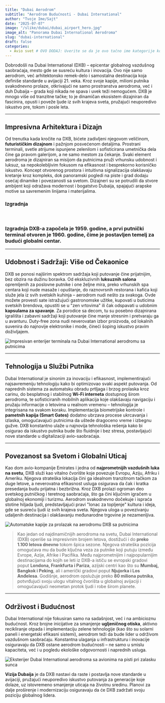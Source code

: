 ```yaml
---
title: "Dubai Aerodrom"
subtitle: "Aerodrom Budućnosti - Dubai International"
author: "Tvoje Ime/Sajt"
date: "2025-07-07"
image: "/slike/dubai/dubai_airport_hero.jpg"
image_alt: "Panorama Dubai International Aerodroma"
slug: "dubai-international"
draft: false
categories:
  - Avio svet # OVO DODAJ: Uverite se da je ovo tačno ime kategorije koju koristite za "Avio svet"
---
```


<p class="section-description">
    Dobrodošli na Dubai International (DXB) – epicentar globalnog vazdušnog saobraćaja, mesto gde se susreću kultura i inovacija. Ovo nije samo aerodrom, već arhitektonsko remek-delo i samostalna destinacija koja definiše standarde u avijaciji 21. veka. Kroz svoje kapije, milioni putnika svakodnevno prolaze, otkrivajući ne samo prostranstva aerodroma, već i duh Dubaija – grada koji nikada ne spava i uvek teži nemogućem. DXB je mnogo više od tranzitne tačke; to je dinamičan ekosistem dizajniran da fascinira, opusti i poveže ljude iz svih krajeva sveta, pružajući neuporedivo iskustvo pre, tokom i posle leta.
</p>

---

## Impresivna Arhitektura i Dizajn

Od trenutka kada kročite na DXB, bićete zadivljeni njegovom veličinom, <span class="highlight-text">**futurističkim dizajnom**</span> i pažnjom posvećenom detaljima. Prostrani terminali, svetle atrijume ispunjene zelenilom i sofisticirana umetnička dela čine ga pravom galerijom, a ne samo mestom za čekanje. Svaki element aerodroma je dizajniran sa misijom da putnicima pruži vrhunsku udobnost i luksuz, sa nepokolebljivim fokusom na efikasnost i besprekorno korisničko iskustvo. Koncept otvorenog prostora i intuitivna signalizacija olakšavaju kretanje kroz kompleks, dok panoramski pogledi na piste i grad dodaju osećaj dinamike i povezanosti sa svetom. Dizajneri su se potrudili da stvore ambijent koji odražava modernost i bogatstvo Dubaija, spajajući arapske motive sa savremenim linijama i materijalima.

<div class="tip-box">
    <h3>Izgradnja<h3>
    <p>Izgradnja DXB-a započela je 1959. godine, a prvi putnički terminal otvoren je 1960. godine, čime je postavljen temelj za budući globalni centar.</p>
</div>

---

## Udobnost i Sadržaji: Više od Čekaonice

DXB se ponosi najširim spektrom sadržaja koji putovanje čine prijatnijim, bez obzira na dužinu boravka. Od ekskluzivnih <span class="highlight-text">**luksuznih salona**</span> opremljenih za poslovne putnike i one željne mira, preko vrhunskih spa centara koji nude masaže i opuštanje, do raznovrsnih restorana i kafića koji služe jela iz svih svetskih kuhinja – aerodrom nudi nešto za svakoga. Ovde možete provesti sate istražujući gastronomske užitke, kupovati u buticima svetskih brendova, opustiti se u "zen vrtovima" ili čak odspavati u udobnim <span class="highlight-text">**kapsulama za spavanje**</span>. Za porodice sa decom, tu su posebno dizajnirana igrališta i zabavni sadržaji koji putovanje čine manje stresnim i pretvaraju ga u avanturu. Duty-free zona nudi neverovatan izbor proizvoda, od lokalnih suvenira do najnovije elektronike i mode, čineći šoping iskustvo pravim doživljajem.

![Impresivan enterijer terminala na Dubai International aerodromu sa putnicima](/slike/dubai/dubai_interior1.jpg)

---

## Tehnologija u Službi Putnika

Dubai International je sinonim za inovaciju i efikasnost, implementirajući najsavremeniju tehnologiju kako bi optimizovao svaki aspekt putovanja. Od naprednih sistema za automatsku obradu prtljaga i brzog prolaska kroz carinu, do besplatnog i stabilnog <span class="highlight-text">**Wi-Fi interneta**</span> dostupnog širom aerodroma, te sofisticiranih mobilnih aplikacija koje olakšavaju navigaciju i pružaju informacije o letovima u realnom vremenu – tehnologija je integrisana na svakom koraku. Implementacija biometrijske kontrole i <span class="highlight-text">**pametnih kapija (Smart Gates)**</span> dodatno ubrzava procese ukrcavanja i izlaska, omogućavajući putnicima da uštede dragoceno vreme i izbegnu gužve. DXB konstantno ulaže u najnovija tehnološka rešenja kako bi osigurao da iskustvo putnika bude što fluidnije i bez stresa, postavljajući nove standarde u digitalizaciji avio-saobraćaja.

---

## Povezanost sa Svetom i Globalni Uticaj

Kao dom avio-kompanije Emirates i jedna od <span class="highlight-text">**najprometnijih vazdušnih luka na svetu**</span>, DXB služi kao vitalno čvorište koje povezuje Evropu, Aziju, Afriku i Ameriku. Njegova strateška lokacija čini ga idealnom tranzitnom tačkom za duge letove, a neverovatna efikasnost usluga osigurava da čak i kratka presedanja budu prijatna i bezbrižna. Kroz DXB prolazi ogroman deo svetskog putničkog i teretnog saobraćaja, što ga čini ključnim igračem u globalnoj ekonomiji i turizmu. Aerodrom svakodnevno dočekuje i ispraća stotine hiljada ljudi, predstavljajući pravi "lonac za topljenje" kultura i ideja, gde se susreću ljudi iz svih krajeva sveta. Njegova uloga u povezivanju udaljenih destinacija i olakšavanju međunarodne trgovine je nezamenljiva.

![Automatske kapije za prolazak na aerodromu DXB sa putnicima](/slike/dubai/dubai_interior2.jpg)

> Kao jedan od najdinamičnijih aerodroma na svetu, Dubai International (DXB) operiše sa impresivnim brojem letova, dostižući i do **preko 1.100 letova dnevno** tokom špica sezone. Njegova strateška pozicija omogućava mu da bude ključna veza za putnike koji putuju između Evrope, Azije, Afrike i Pacifika. Među najprometnijim i najpopularnijim destinacijama do kojih se leti iz DXB-a ističu se evropski gradovi poput **Londona, Frankfurta i Pariza**, azijski centri kao što su **Mumbaj, Bangkok i Peking**, ali i američki gradovi poput **Njujorka i Los Anđelesa**. Godišnje, aerodrom opslužuje preko <span class="highlight-text">**80 miliona putnika**</span>, potvrđujući svoju ulogu vitalnog čvorišta u globalnoj avijaciji i omogućavajući neometan protok ljudi i robe širom planete.
---

## Održivost i Budućnost

Dubai International nije fokusiran samo na sadašnjost, već i na ambicioznu budućnost. Kroz brojne inicijative za smanjenje <span class="highlight-text">**ugljeničnog otiska**</span>, aktivno recikliranje otpada i implementaciju zelene tehnologije (kao što su solarni paneli i energetski efikasni sistemi), aerodrom teži da bude lider u održivom vazdušnom saobraćaju. Konstantna ulaganja u infrastrukturu i inovacije osiguravaju da DXB ostane aerodrom budućnosti – ne samo u smislu kapaciteta, već i u pogledu ekološke odgovornosti i naprednih usluga. 

![Eksterijer Dubai International aerodroma sa avionima na pisti pri zalasku sunca](/slike/dubai/dubai_interior3.jpg)

<span class="highlight-text">**Vizija Dubaija**</span> je da DXB nastavi da raste i postavlja nove standarde u avijaciji, pružajući neuporedivo iskustvo putovanja za generacije koje dolaze, uz istovremeno smanjenje uticaja na životnu sredinu. Planovi za dalje proširenje i modernizaciju osiguravaju da će DXB zadržati svoju poziciju globalnog lidera.